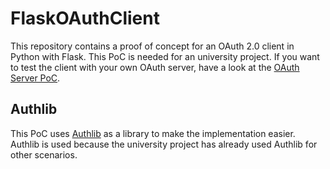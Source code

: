 # FlaskOAuthClient

This repository contains a proof of concept for an OAuth 2.0 client in Python with Flask.
This PoC is needed for an university project.
If you want to test the client with your own OAuth server, have a look at the [OAuth Server PoC](https://github.com/AnsgarLichter/FlaskOAuthServer).

## Authlib
This PoC uses [Authlib](https://authlib.org/) as a library to make the implementation easier. Authlib is used because the university 
project has already used Authlib for other scenarios.
